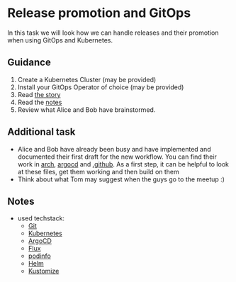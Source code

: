 # Release promotion and GitOps

In this task we will look how we can handle releases and their promotion when using GitOps and Kubernetes.


## Guidance

1. Create a Kubernetes Cluster (may be provided)
2. Install your GitOps Operator of choice (may be provided)
3. Read [the story](STORY.md)
4. Read the [notes](NOTES.md)
5. Review what Alice and Bob have brainstormed.


## Additional task

* Alice and Bob have already been busy and have implemented and documented their first draft for the new workflow. You can find their work in [arch](arch), [argocd](argocd) and [.github](.github). As a first step, it can be helpful to look at these files, get them working and then build on them
* Think about what Tom may suggest when the guys go to the meetup :)

## Notes

* used techstack:
  * [Git](https://git-scm.com/)
  * [Kubernetes](https://kubernetes.io/)
  * [ArgoCD](https://argoproj.github.io/cd/)
  * [Flux](https://fluxcd.io/)
  * [podinfo](https://github.com/stefanprodan/podinfo)
  * [Helm](https://helm.sh/)
  * [Kustomize](https://kustomize.io/)